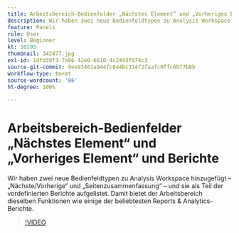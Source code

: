 ```yaml
---
title: Arbeitsbereich-Bedienfelder „Nächstes Element“ und „Vorheriges Element“ und Berichte
description: Wir haben zwei neue Bedienfeldtypen zu Analysis Workspace hinzugefügt – „Nächste/Vorherige“ und „Seitenzusammenfassung“ – und sie als Teil der vordefinierten Berichte aufgelistet. Diese bringen ... (Beschreibungen sollten zwischen 60 und 160 Zeichen lang sein)
feature: Panels
role: User
level: Beginner
kt: 10293
thumbnail: 342477.jpg
exl-id: 1dfd39f3-7a96-42e0-b510-4c2443f074c3
source-git-commit: 9ee93461a944fc844bc314f2faafc0ffc6b77b8b
workflow-type: tm+mt
source-wordcount: '86'
ht-degree: 100%

---
```


# Arbeitsbereich-Bedienfelder „Nächstes Element“ und „Vorheriges Element“ und Berichte

Wir haben zwei neue Bedienfeldtypen zu Analysis Workspace hinzugefügt – „Nächste/Vorherige“ und „Seitenzusammenfassung“ – und sie als Teil der vordefinierten Berichte aufgelistet. Damit bietet der Arbeitsbereich dieselben Funktionen wie einige der beliebtesten Reports &amp; Analytics-Berichte.

>[!VIDEO](https://video.tv.adobe.com/v/342477/?quality=12&learn=on)
